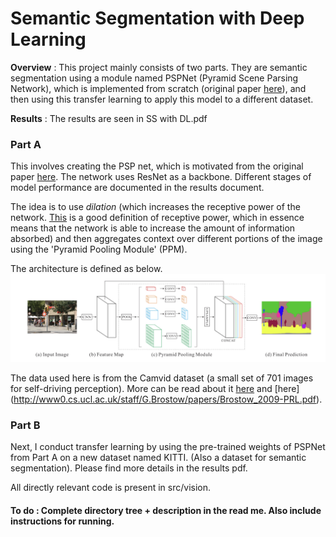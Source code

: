 # Semantic Segmentation with Deep Learning

**Overview** : This project mainly consists of two parts. They are semantic segmentation using a module named PSPNet (Pyramid Scene Parsing Network), which is implemented from scratch (original paper [here](https://arxiv.org/pdf/1612.01105.pdf)), and then using this transfer learning to apply this model to a different dataset.

**Results** : The results are seen in SS with DL.pdf

### Part A

This involves creating the PSP net, which is motivated from the original paper [here](https://arxiv.org/pdf/1612.01105.pdf). The network uses ResNet as a backbone. Different stages of model performance are documented in the results document.

The idea is to use _dilation_ (which increases the receptive power of the network. [This](https://theaisummer.com/receptive-field/) is a good definition of receptive power, which in essence means that the network is able to increase the amount of information absorbed) and then aggregates context over different portions of the image using the 'Pyramid Pooling Module' (PPM).

The architecture is defined as below.  
![PSPNet Working](PSPNet.png?raw=true "PSPNet Working")

The data used here is from the Camvid dataset (a small set of 701 images for self-driving perception). More can be read about it [here](http://mi.eng.cam.ac.uk/research/projects/VideoRec/CamVid/) and [here] (http://www0.cs.ucl.ac.uk/staff/G.Brostow/papers/Brostow_2009-PRL.pdf).


### Part B

Next, I conduct transfer learning by using the pre-trained weights of PSPNet from Part A on a new dataset named KITTI. (Also a dataset for semantic segmentation). Please find more details in the results pdf.



All directly relevant code is present in src/vision.

#### To do : Complete directory tree + description in the read me. Also include instructions for running.
